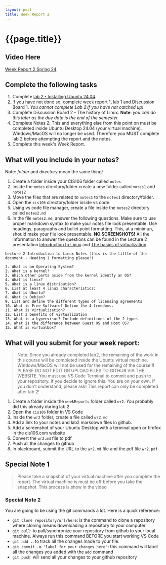 ```yaml
---
layout: post
title: Week Report 2
---
```

# {{page.title}}

## Video Here
[Week Report 2 Spring 24](https://youtu.be/jqLjiQKnRgc)

## Complete the following tasks
1. Complete [lab 2 - Installing Ubuntu 24.04](https://cis106.com/labs/Lab2_new/).
2. If you have not done so, complete week report 1, lab 1 and Discussion Board 1. *You cannot complete Lab 2 if you have not catched up!* 
3. Complete Discussion Board 2 - The history of Linux. **Note**: *you can do this later as the due date is the end of the semester.*
4. Complete Notes 2. This and everything else from this point on must be completed inside Ubuntu Desktop 24.04 (your virtual machine). Windows/MacOS will no longer be used. Therefore you MUST complete lab 2 before attempting the report and the notes.
5. Complete this week's Week Report. 


## What will you include in your notes?
Note: *folder* and *directory* mean the same thing! 
1. Create a folder inside your CIS106 folder called `notes`
2. Inside the `notes` directory/folder create a new folder called `notes1` and `notes2`
3. Move the files that are related to `notes1` to the `notes1` directory/folder.
4. Open the `cis106` directory/folder inside vs code.
5. Using vs code file manager, create a file inside the `notes2` directory called `notes2.md`
6. In the file `notes2.md`, answer the following questions. Make sure to use proper markdown syntax to make your notes file look presentable. Use headings, paragraphs and bullet point formatting. This, at a minimun, should make your file look presentable. **NO SCREENSHOTS!**  All the information to answer the questions can be found in the Lecture 2 presentation [Introduction to Linux](https://rapurl.live/dbx) and [The basics of virtualization](https://rapurl.live/bt7)


```
Lecture 2 Introduction to Linux Notes (this is the tittle of the document - Heading 1 formatting please!)

1. What is an Operating System?
2. What is a kernel?
3. Which other parts aside from the kernel identfy an OS?
4. What is linux?
5. What is a linux distribution?
6. List at least 4 linux characteristics:
7. What is Ubuntu?
8. What is Debian?
9. List and define the different types of licensing agreements
10. What is Free Software? Define the 4 freedoms.
11. What is virtualization?
12. List 3 benefits of virtualization
13. What is a hypervisor? Include definitions of the 2 types
14. What is the difference between Guest OS and Host OS?
15. What is virtualbox?
```

## What will you submit for your week report:
> Note: 
> Since you already completed lab2, the remaining of the work in this course will be completed inside the Ubuntu virtual machine. Windows/MacOS will not be used for the remaining of the course!!! PLEASE DO NOT EDIT OR UPLOAD FILES TO GITHUB VIA THE WEBSITE. You must use VS Code Terminal to commit and push to your repository. If you decide to ignore this. You are on your own. If you don't understand, please ask! 
> This report can only be completed after lab 2!

1. Create a folder inside the `weekReports` folder called `wr2`. You probably did this already during lab 2.
2. Open the `cis106` folder in VS Code
3. Inside the `wr2` folder, create a file called `wr2.md`
4. Add a link to your notes and lab2 markdown files in github.
5. Add a screenshot of your Ubuntu Desktop with a terminal open or firefox in the cis106.com website
6. Convert the `wr2.md` file to pdf
7. Push all the changes to github
8. In blackboard, submit the URL to the `wr2.md` file and the pdf file `wr2.pdf`

## Special Note 1
> Please take a snapshot of your virtual machine after you complete the report. The virtual machine is must be off before you take the snapshot. This process is show in the video

### Special Note 2
You are going to be using the git commands a lot. Here is a quick reference:
* `git clone repository/url/here`: is the command to clone a repository where cloning means downloading a repository to your computer
* `git pull`: to pull/synchronize your repository from github to your local machine. Always run this command BEFORE you start working VS Code
* `git add .`: to track all the changes made to your file. 
* `git commit -m "label for your changes here"`: this command will label all the changes you added with the `add` command
* `git push`: will send all your changes to your github repository